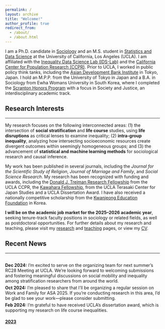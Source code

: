```yaml
---
permalink: /
layout: archive
title: "Welcome!"
author_profile: true
redirect_from: 
  - /about/
  - /about.html
---
```




I am a Ph.D. candidate in [Sociology](https://soc.ucla.edu/) and an M.S. student in [Statistics and Data Science](https://statistics.ucla.edu/) at the University of California, Los Angeles (UCLA). I am affiliated with the [Inequality Data Science Lab (IDS-Lab)](https://www.inequalitydatasciencelab.org/) and the [California Center for Population Research (CCPR)](https://ccpr.ucla.edu/). Prior to UCLA, I worked in public policy think tanks, including the [Asian Development Bank Institute](https://www.adb.org/adbi/main) in Tokyo, Japan. I hold an M.P.P. from the University of Tokyo in Japan and a B.A. in Sociology from Ewha Womans University in South Korea, where I completed the [Scranton Honors Program](https://myr.ewha.ac.kr/escranton/shp/about-shp.do) with a focus in Society and Justice, an interdisciplinary academic track. 

## Research Interests 
------
My research focuses on the following interconnected areas: (1) the intersection of **social stratification** and **life course** studies, using **life disruptions** as critical lenses to examine inequality; (2) **intra-group inequality**, analyzing how intersecting socioeconomic resources create divergent outcomes within seemingly homogeneous groups; and (3) the advancement of **statistical and machine learning methods** for sociological research and causal inference.

My work has been published in several journals, including the _Journal for the Scientific Study of Religion_, _Journal of Marriage and Family_, and _Social Science Research_. My research has been recognized with funding and awards, including the [Donald J. Treiman Research Fellowship](https://ccpr.ucla.edu/funding/treiman-research-fellowship/) from the UCLA CCPR, the [Kawahara Fellowship](https://www.international.ucla.edu/japan/internal/4680), from the UCLA Terasaki Center for Japan Studies and a UCLA Dissertation Award. I have also received a nationally competitive scholarship from the [Kwanjeong Education Foundation](https://www.ikef.or.kr/) in Korea.

**I will be on the academic job market for the 2025–2026 academic year**, seeking tenure-track faculty positions in sociology or related fields, as well as postdoctoral opportunities. For further details about my research and teaching, please visit my [research](/research) and [teaching](/teaching) pages, or view my [CV](/files/CV_NJ.pdf).


## Recent News
------
<style>
  ul.news-list {
    list-style-type: none; /* Removes default bullet points */
    padding-left: 0; /* Removes default padding */
    margin-top: 30px; /* Adds top margin */
  }

  ul.news-list li {
    margin-bottom: 20px; /* Adds space between news blocks */
  }

  .news-content {
    display: block; /* Default visibility for 2024 news */
    padding-top: 0px; /* Adds spacing above content */
  }

  .news-content.hidden {
    display: none; /* Hidden by default for previous years */
  }

  .year-title {
    font-weight: bold; /* Makes the year title bold */
    font-size: inherit; /* Inherit from the parent container */
    margin-bottom: 5px; /* Adds spacing below the year title */
    cursor: pointer; /* Indicates that the title is clickable */
  }

  .news-content ul {
    list-style-type: none; /* Removes bullet points for inner lists */
    padding-left: 0; /* Removes padding for inner lists */
    margin: 0; /* Removes margin for inner lists */
  }

  .news-content ul li {
    margin-bottom: 5px; /* Adds spacing between items in the same block */
  }

  @media (max-width: 768px) { /* Adjusts for devices with width up to 768px */
    ul.news-list {
      margin-top: 20px; /* Reduces top margin on smaller screens */
    }
  }
</style>

<script>
  function toggle_visibility(event, id) {
    event.preventDefault();
    var element = document.getElementById(id);
    if (element.classList.contains('hidden')) {
      element.classList.remove('hidden');
    } else {
      element.classList.add('hidden');
    }
  }
</script>

<ul class="news-list">
  <!-- 2024 News - Visible by Default -->
  <li>
    <div class="news-content">
      <ul>
      <li> <b>Dec 2024:</b> I’m excited to serve on the organizing team for next summer’s RC28 Meeting at UCLA. We’re looking forward to welcoming submissions and fostering meaningful discussions on social mobility and inequality among stratification researchers from around the world.</li>
<li> <b>Oct 2024:</b> I’m pleased to share that I’ll be organizing a regular session on Work and Family for ASA 2025. If you’re conducting research in this area, I’d be glad to see your work—please consider submitting.</li>
<li> <b>Feb 2024:</b> I’m grateful to have received UCLA’s dissertation award, which is supporting my research on life course inequalities.</li>
      </ul>
    </div>
  </li>

  <!-- Old News - Hidden by Default -->
  <li>
    <a href="#news-2023">
    <div class="year-title" onclick="toggle_visibility(event, 'news-2023');">2023</div>
</a>
    <div id="news-2023" class="news-content hidden">
      <ul>
        <li> <b>June 2023:</b> I had the privilege of organizing SICSS-UCLA (Summer Institute in Computational Social Science) with a focus on causal inference. It was an inspiring experience to connect with scholars passionate about leveraging computational methods for social science research. Learn more about SICSS here: <a href="https://sicss.io">https://sicss.io</a>.</li>
      </ul>
    </div>
  </li>
</ul>




